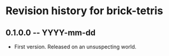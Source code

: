# Revision history for brick-tetris

## 0.1.0.0 -- YYYY-mm-dd

* First version. Released on an unsuspecting world.
